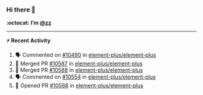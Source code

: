 ### Hi there 👋

**:octocat: I’m [@zz](https://github.com/holazz)**

---

**:zap: Recent Activity**

<!--START_SECTION:activity-->
1. 🗣 Commented on [#10480](https://github.com/element-plus/element-plus/issues/10480) in [element-plus/element-plus](https://github.com/element-plus/element-plus)
2. 🎉 Merged PR [#10587](https://github.com/element-plus/element-plus/pull/10587) in [element-plus/element-plus](https://github.com/element-plus/element-plus)
3. 🎉 Merged PR [#10588](https://github.com/element-plus/element-plus/pull/10588) in [element-plus/element-plus](https://github.com/element-plus/element-plus)
4. 🗣 Commented on [#10554](https://github.com/element-plus/element-plus/issues/10554) in [element-plus/element-plus](https://github.com/element-plus/element-plus)
5. 💪 Opened PR [#10568](https://github.com/element-plus/element-plus/pull/10568) in [element-plus/element-plus](https://github.com/element-plus/element-plus)
<!--END_SECTION:activity-->
